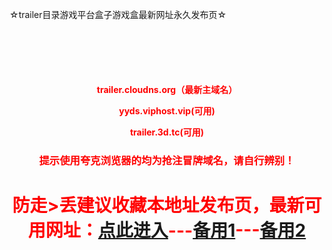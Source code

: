 ☆trailer目录游戏平台盒子游戏盒最新网址永久发布页☆
<!DOCTYPE html> <html lang='zh-cn'> <head> <meta charset='utf-8'></head><body><center style='color:red;margin-top:100px'><h4><p>trailer.cloudns.org（最新主域名）</p><p>yyds.viphost.vip(可用)</p><p>trailer.3d.tc(可用)</p></h4><h3>提示使用夸克浏览器的均为抢注冒牌域名，请自行辨别！</h3><h1>防走>丢建议收藏本地址发布页，最新可用网址：<a href='https://trailer.cloudns.org'>点此进入</a>---<a href='https://yyds.viphost.vip'>备用1</a>---<a href='https://trailer.3d.tc'>备用2</a></h1></center></body></html>
